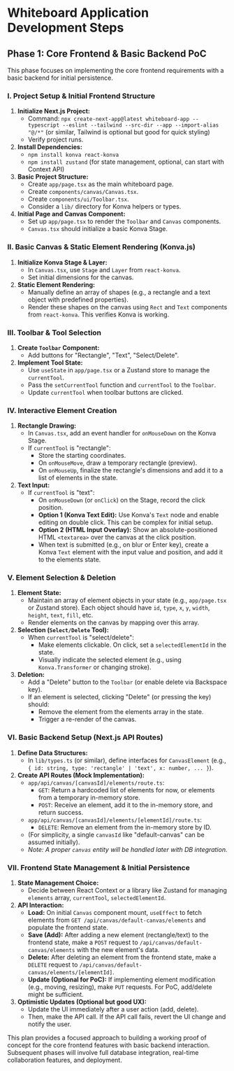 # Whiteboard Application Development Steps

## Phase 1: Core Frontend & Basic Backend PoC

This phase focuses on implementing the core frontend requirements with a basic backend for initial persistence.

### I. Project Setup & Initial Frontend Structure
1.  **Initialize Next.js Project:**
    *   Command: `npx create-next-app@latest whiteboard-app --typescript --eslint --tailwind --src-dir --app --import-alias "@/*"` (or similar, Tailwind is optional but good for quick styling)
    *   Verify project runs.
2.  **Install Dependencies:**
    *   `npm install konva react-konva`
    *   `npm install zustand` (for state management, optional, can start with Context API)
3.  **Basic Project Structure:**
    *   Create `app/page.tsx` as the main whiteboard page.
    *   Create `components/canvas/Canvas.tsx`.
    *   Create `components/ui/Toolbar.tsx`.
    *   Consider a `lib/` directory for Konva helpers or types.
4.  **Initial Page and Canvas Component:**
    *   Set up `app/page.tsx` to render the `Toolbar` and `Canvas` components.
    *   `Canvas.tsx` should initialize a basic Konva Stage.

### II. Basic Canvas & Static Element Rendering (Konva.js)
1.  **Initialize Konva Stage & Layer:**
    *   In `Canvas.tsx`, use `Stage` and `Layer` from `react-konva`.
    *   Set initial dimensions for the canvas.
2.  **Static Element Rendering:**
    *   Manually define an array of shapes (e.g., a rectangle and a text object with predefined properties).
    *   Render these shapes on the canvas using `Rect` and `Text` components from `react-konva`. This verifies Konva is working.

### III. Toolbar & Tool Selection
1.  **Create `Toolbar` Component:**
    *   Add buttons for "Rectangle", "Text", "Select/Delete".
2.  **Implement Tool State:**
    *   Use `useState` in `app/page.tsx` or a Zustand store to manage the `currentTool`.
    *   Pass the `setCurrentTool` function and `currentTool` to the `Toolbar`.
    *   Update `currentTool` when toolbar buttons are clicked.

### IV. Interactive Element Creation
1.  **Rectangle Drawing:**
    *   In `Canvas.tsx`, add an event handler for `onMouseDown` on the Konva Stage.
    *   If `currentTool` is "rectangle":
        *   Store the starting coordinates.
        *   On `onMouseMove`, draw a temporary rectangle (preview).
        *   On `onMouseUp`, finalize the rectangle's dimensions and add it to a list of elements in the state.
2.  **Text Input:**
    *   If `currentTool` is "text":
        *   On `onMouseDown` (or `onClick`) on the Stage, record the click position.
        *   **Option 1 (Konva Text Edit):** Use Konva's `Text` node and enable editing on double click. This can be complex for initial setup.
        *   **Option 2 (HTML Input Overlay):** Show an absolute-positioned HTML `<textarea>` over the canvas at the click position.
        *   When text is submitted (e.g., on blur or Enter key), create a Konva `Text` element with the input value and position, and add it to the elements state.

### V. Element Selection & Deletion
1.  **Element State:**
    *   Maintain an array of element objects in your state (e.g., `app/page.tsx` or Zustand store). Each object should have `id`, `type`, `x`, `y`, `width`, `height`, `text`, `fill`, etc.
    *   Render elements on the canvas by mapping over this array.
2.  **Selection (`Select/Delete` Tool):**
    *   When `currentTool` is "select/delete":
        *   Make elements clickable. On click, set a `selectedElementId` in the state.
        *   Visually indicate the selected element (e.g., using `Konva.Transformer` or changing stroke).
3.  **Deletion:**
    *   Add a "Delete" button to the `Toolbar` (or enable delete via Backspace key).
    *   If an element is selected, clicking "Delete" (or pressing the key) should:
        *   Remove the element from the elements array in the state.
        *   Trigger a re-render of the canvas.

### VI. Basic Backend Setup (Next.js API Routes)
1.  **Define Data Structures:**
    *   In `lib/types.ts` (or similar), define interfaces for `CanvasElement` (e.g., `{ id: string, type: 'rectangle' | 'text', x: number, ... }`).
2.  **Create API Routes (Mock Implementation):**
    *   `app/api/canvas/[canvasId]/elements/route.ts`:
        *   `GET`: Return a hardcoded list of elements for now, or elements from a temporary in-memory store.
        *   `POST`: Receive an element, add it to the in-memory store, and return success.
    *   `app/api/canvas/[canvasId]/elements/[elementId]/route.ts`:
        *   `DELETE`: Remove an element from the in-memory store by ID.
    *   (For simplicity, a single `canvasId` like "default-canvas" can be assumed initially).
    *   *Note: A proper `canvas` entity will be handled later with DB integration.*

### VII. Frontend State Management & Initial Persistence
1.  **State Management Choice:**
    *   Decide between React Context or a library like Zustand for managing `elements` array, `currentTool`, `selectedElementId`.
2.  **API Interaction:**
    *   **Load:** On initial `Canvas` component mount, `useEffect` to fetch elements from `GET /api/canvas/default-canvas/elements` and populate the frontend state.
    *   **Save (Add):** After adding a new element (rectangle/text) to the frontend state, make a `POST` request to `/api/canvas/default-canvas/elements` with the new element's data.
    *   **Delete:** After deleting an element from the frontend state, make a `DELETE` request to `/api/canvas/default-canvas/elements/[elementId]`.
    *   **Update (Optional for PoC):** If implementing element modification (e.g., moving, resizing), make `PUT` requests. For PoC, add/delete might be sufficient.
3.  **Optimistic Updates (Optional but good UX):**
    *   Update the UI immediately after a user action (add, delete).
    *   Then, make the API call. If the API call fails, revert the UI change and notify the user.

This plan provides a focused approach to building a working proof of concept for the core frontend features with basic backend interaction. Subsequent phases will involve full database integration, real-time collaboration features, and deployment. 
